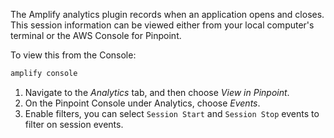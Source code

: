 The Amplify analytics plugin records when an application opens and closes. This session information can be viewed either from your local computer's terminal or the AWS Console for Pinpoint.

To view this from the Console:

```bash
amplify console
```

1. Navigate to the *Analytics* tab, and then choose *View in Pinpoint*.
2. On the Pinpoint Console under Analytics, choose *Events*. 
3. Enable filters, you can select `Session Start` and `Session Stop` events to filter on session events.
